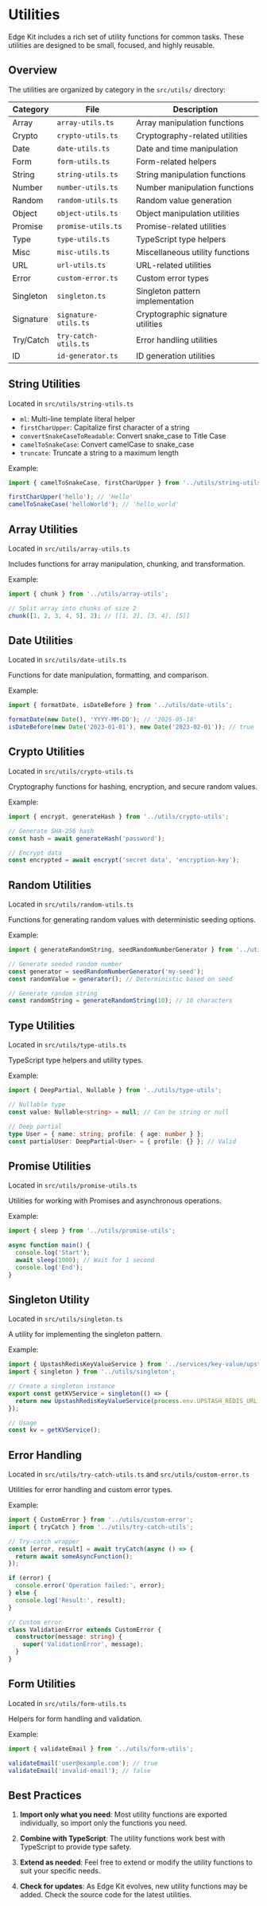 # Utilities

Edge Kit includes a rich set of utility functions for common tasks. These utilities are designed to be small, focused, and highly reusable.

## Overview

The utilities are organized by category in the `src/utils/` directory:

| Category  | File                 | Description                       |
| --------- | -------------------- | --------------------------------- |
| Array     | `array-utils.ts`     | Array manipulation functions      |
| Crypto    | `crypto-utils.ts`    | Cryptography-related utilities    |
| Date      | `date-utils.ts`      | Date and time manipulation        |
| Form      | `form-utils.ts`      | Form-related helpers              |
| String    | `string-utils.ts`    | String manipulation functions     |
| Number    | `number-utils.ts`    | Number manipulation functions     |
| Random    | `random-utils.ts`    | Random value generation           |
| Object    | `object-utils.ts`    | Object manipulation utilities     |
| Promise   | `promise-utils.ts`   | Promise-related utilities         |
| Type      | `type-utils.ts`      | TypeScript type helpers           |
| Misc      | `misc-utils.ts`      | Miscellaneous utility functions   |
| URL       | `url-utils.ts`       | URL-related utilities             |
| Error     | `custom-error.ts`    | Custom error types                |
| Singleton | `singleton.ts`       | Singleton pattern implementation  |
| Signature | `signature-utils.ts` | Cryptographic signature utilities |
| Try/Catch | `try-catch-utils.ts` | Error handling utilities          |
| ID        | `id-generator.ts`    | ID generation utilities           |

## String Utilities

Located in `src/utils/string-utils.ts`

- `ml`: Multi-line template literal helper
- `firstCharUpper`: Capitalize first character of a string
- `convertSnakeCaseToReadable`: Convert snake_case to Title Case
- `camelToSnakeCase`: Convert camelCase to snake_case
- `truncate`: Truncate a string to a maximum length

Example:

```typescript
import { camelToSnakeCase, firstCharUpper } from '../utils/string-utils';

firstCharUpper('hello'); // 'Hello'
camelToSnakeCase('helloWorld'); // 'hello_world'
```

## Array Utilities

Located in `src/utils/array-utils.ts`

Includes functions for array manipulation, chunking, and transformation.

Example:

```typescript
import { chunk } from '../utils/array-utils';

// Split array into chunks of size 2
chunk([1, 2, 3, 4, 5], 2); // [[1, 2], [3, 4], [5]]
```

## Date Utilities

Located in `src/utils/date-utils.ts`

Functions for date manipulation, formatting, and comparison.

Example:

```typescript
import { formatDate, isDateBefore } from '../utils/date-utils';

formatDate(new Date(), 'YYYY-MM-DD'); // '2025-05-18'
isDateBefore(new Date('2023-01-01'), new Date('2023-02-01')); // true
```

## Crypto Utilities

Located in `src/utils/crypto-utils.ts`

Cryptography functions for hashing, encryption, and secure random values.

Example:

```typescript
import { encrypt, generateHash } from '../utils/crypto-utils';

// Generate SHA-256 hash
const hash = await generateHash('password');

// Encrypt data
const encrypted = await encrypt('secret data', 'encryption-key');
```

## Random Utilities

Located in `src/utils/random-utils.ts`

Functions for generating random values with deterministic seeding options.

Example:

```typescript
import { generateRandomString, seedRandomNumberGenerator } from '../utils/random-utils';

// Generate seeded random number
const generator = seedRandomNumberGenerator('my-seed');
const randomValue = generator(); // Deterministic based on seed

// Generate random string
const randomString = generateRandomString(10); // 10 characters
```

## Type Utilities

Located in `src/utils/type-utils.ts`

TypeScript type helpers and utility types.

Example:

```typescript
import { DeepPartial, Nullable } from '../utils/type-utils';

// Nullable type
const value: Nullable<string> = null; // Can be string or null

// Deep partial
type User = { name: string; profile: { age: number } };
const partialUser: DeepPartial<User> = { profile: {} }; // Valid
```

## Promise Utilities

Located in `src/utils/promise-utils.ts`

Utilities for working with Promises and asynchronous operations.

Example:

```typescript
import { sleep } from '../utils/promise-utils';

async function main() {
  console.log('Start');
  await sleep(1000); // Wait for 1 second
  console.log('End');
}
```

## Singleton Utility

Located in `src/utils/singleton.ts`

A utility for implementing the singleton pattern.

Example:

```typescript
import { UpstashRedisKeyValueService } from '../services/key-value/upstash-redis-key-value';
import { singleton } from '../utils/singleton';

// Create a singleton instance
export const getKVService = singleton(() => {
  return new UpstashRedisKeyValueService(process.env.UPSTASH_REDIS_URL!, process.env.UPSTASH_REDIS_TOKEN!);
});

// Usage
const kv = getKVService();
```

## Error Handling

Located in `src/utils/try-catch-utils.ts` and `src/utils/custom-error.ts`

Utilities for error handling and custom error types.

Example:

```typescript
import { CustomError } from '../utils/custom-error';
import { tryCatch } from '../utils/try-catch-utils';

// Try-catch wrapper
const [error, result] = await tryCatch(async () => {
  return await someAsyncFunction();
});

if (error) {
  console.error('Operation failed:', error);
} else {
  console.log('Result:', result);
}

// Custom error
class ValidationError extends CustomError {
  constructor(message: string) {
    super('ValidationError', message);
  }
}
```

## Form Utilities

Located in `src/utils/form-utils.ts`

Helpers for form handling and validation.

Example:

```typescript
import { validateEmail } from '../utils/form-utils';

validateEmail('user@example.com'); // true
validateEmail('invalid-email'); // false
```

## Best Practices

1. **Import only what you need**: Most utility functions are exported individually, so import only the functions you need.

2. **Combine with TypeScript**: The utility functions work best with TypeScript to provide type safety.

3. **Extend as needed**: Feel free to extend or modify the utility functions to suit your specific needs.

4. **Check for updates**: As Edge Kit evolves, new utility functions may be added. Check the source code for the latest utilities.
